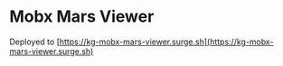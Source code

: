 # Mobx Mars Viewer

Deployed to [https://kg-mobx-mars-viewer.surge.sh](https://kg-mobx-mars-viewer.surge.sh)
